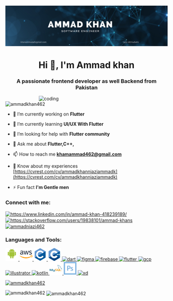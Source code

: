 [![logo](https://github.com/Ammadkhan462/Ammadkhan462/blob/main/Blue%20Modern%20Corporate%20Computer%20and%20Technology%20Linkedin%20Banner%20(1).png)
](https://github.com/Ammadkhan462/Ammadkhan462/blob/main/Blue%20Minimalist%20LinkedIn%20Banner%20(3).png)<h1 align="center">Hi 👋, I'm Ammad khan</h1>
<h3 align="center">A passionate frontend developer as well Backend from Pakistan</h3>
<img align="right" alt="coding" width="400" src="https://cdn.dribbble.com/users/1162077/screenshots/3848914/programmer.gif">
<p align="left"> <img src="https://komarev.com/ghpvc/?username=ammadkhan462&label=Profile%20views&color=0e75b6&style=flat" alt="ammadkhan462" /> </p>

- 🔭 I’m currently working on **Flutter**

- 🌱 I’m currently learning **UI/UX With Flutter**

- 🤝 I’m looking for help with **Flutter community**

- 💬 Ask me about **Flutter,C++,**

- 📫 How to reach me **khamammad462@gmail.com**

- 📄 Know about my experiences [https://cvrest.com/cv/ammadkhanniaziammadk](https://cvrest.com/cv/ammadkhanniaziammadk)

- ⚡ Fun fact **I'm Gentle men**

<h3 align="left">Connect with me:</h3>
<p align="left">
<a href="https://linkedin.com/in/https://www.linkedin.com/in/ammad-khan-418239189/" target="blank"><img align="center" src="https://raw.githubusercontent.com/rahuldkjain/github-profile-readme-generator/master/src/images/icons/Social/linked-in-alt.svg" alt="https://www.linkedin.com/in/ammad-khan-418239189/" height="30" width="40" /></a>
<a href="https://stackoverflow.com/users/https://stackoverflow.com/users/19838101/ammad-khans" target="blank"><img align="center" src="https://raw.githubusercontent.com/rahuldkjain/github-profile-readme-generator/master/src/images/icons/Social/stack-overflow.svg" alt="https://stackoverflow.com/users/19838101/ammad-khans" height="30" width="40" /></a>
<a href="https://instagram.com/ammadniazi462" target="blank"><img align="center" src="https://raw.githubusercontent.com/rahuldkjain/github-profile-readme-generator/master/src/images/icons/Social/instagram.svg" alt="ammadniazi462" height="30" width="40" /></a>
</p>

<h3 align="left">Languages and Tools:</h3>
<p align="left"> <a href="https://developer.android.com" target="_blank" rel="noreferrer"> <img src="https://raw.githubusercontent.com/devicons/devicon/master/icons/android/android-original-wordmark.svg" alt="android" width="40" height="40"/> </a> <a href="https://aws.amazon.com" target="_blank" rel="noreferrer"> <img src="https://raw.githubusercontent.com/devicons/devicon/master/icons/amazonwebservices/amazonwebservices-original-wordmark.svg" alt="aws" width="40" height="40"/> </a> <a href="https://www.cprogramming.com/" target="_blank" rel="noreferrer"> <img src="https://raw.githubusercontent.com/devicons/devicon/master/icons/c/c-original.svg" alt="c" width="40" height="40"/> </a> <a href="https://www.w3schools.com/cpp/" target="_blank" rel="noreferrer"> <img src="https://raw.githubusercontent.com/devicons/devicon/master/icons/cplusplus/cplusplus-original.svg" alt="cplusplus" width="40" height="40"/> </a> <a href="https://dart.dev" target="_blank" rel="noreferrer"> <img src="https://www.vectorlogo.zone/logos/dartlang/dartlang-icon.svg" alt="dart" width="40" height="40"/> </a> <a href="https://www.figma.com/" target="_blank" rel="noreferrer"> <img src="https://www.vectorlogo.zone/logos/figma/figma-icon.svg" alt="figma" width="40" height="40"/> </a> <a href="https://firebase.google.com/" target="_blank" rel="noreferrer"> <img src="https://www.vectorlogo.zone/logos/firebase/firebase-icon.svg" alt="firebase" width="40" height="40"/> </a> <a href="https://flutter.dev" target="_blank" rel="noreferrer"> <img src="https://www.vectorlogo.zone/logos/flutterio/flutterio-icon.svg" alt="flutter" width="40" height="40"/> </a> <a href="https://cloud.google.com" target="_blank" rel="noreferrer"> <img src="https://www.vectorlogo.zone/logos/google_cloud/google_cloud-icon.svg" alt="gcp" width="40" height="40"/> </a> <a href="https://www.adobe.com/in/products/illustrator.html" target="_blank" rel="noreferrer"> <img src="https://www.vectorlogo.zone/logos/adobe_illustrator/adobe_illustrator-icon.svg" alt="illustrator" width="40" height="40"/> </a> <a href="https://kotlinlang.org" target="_blank" rel="noreferrer"> <img src="https://www.vectorlogo.zone/logos/kotlinlang/kotlinlang-icon.svg" alt="kotlin" width="40" height="40"/> </a> <a href="https://www.mysql.com/" target="_blank" rel="noreferrer"> <img src="https://raw.githubusercontent.com/devicons/devicon/master/icons/mysql/mysql-original-wordmark.svg" alt="mysql" width="40" height="40"/> </a> <a href="https://www.photoshop.com/en" target="_blank" rel="noreferrer"> <img src="https://raw.githubusercontent.com/devicons/devicon/master/icons/photoshop/photoshop-line.svg" alt="photoshop" width="40" height="40"/> </a> <a href="https://www.adobe.com/products/xd.html" target="_blank" rel="noreferrer"> <img src="https://cdn.worldvectorlogo.com/logos/adobe-xd.svg" alt="xd" width="40" height="40"/> </a> </p>

<p align="left"> <a href="https://github.com/ryo-ma/github-profile-trophy"><img src="https://github-profile-trophy.vercel.app/?username=ammadkhan462" alt="ammadkhan462" /></a> </p>

<p><img align="left" src="https://github-readme-stats.vercel.app/api/top-langs?username=ammadkhan462&show_icons=true&locale=en&layout=compact" alt="ammadkhan462" /></p>

<p>&nbsp;<img align="center" src="https://github-readme-stats.vercel.app/api?username=ammadkhan462&show_icons=true&locale=en" alt="ammadkhan462" /></p>

